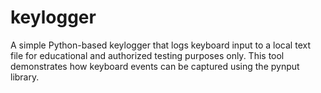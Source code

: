 # keylogger
A simple Python-based keylogger that logs keyboard input to a local text file for educational and authorized testing purposes only. This tool demonstrates how keyboard events can be captured using the pynput library.

